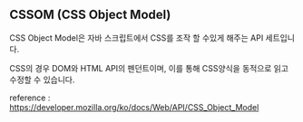 ## CSSOM (CSS Object Model)

CSS Object Model은 자바 스크립트에서 CSS를 조작 할 수있게 해주는 API 세트입니다.

CSS의 경우 DOM와 HTML API의 펜던트이며, 이를 통해 CSS양식을 동적으로 읽고 수정할 수 있습니다.

reference : https://developer.mozilla.org/ko/docs/Web/API/CSS_Object_Model